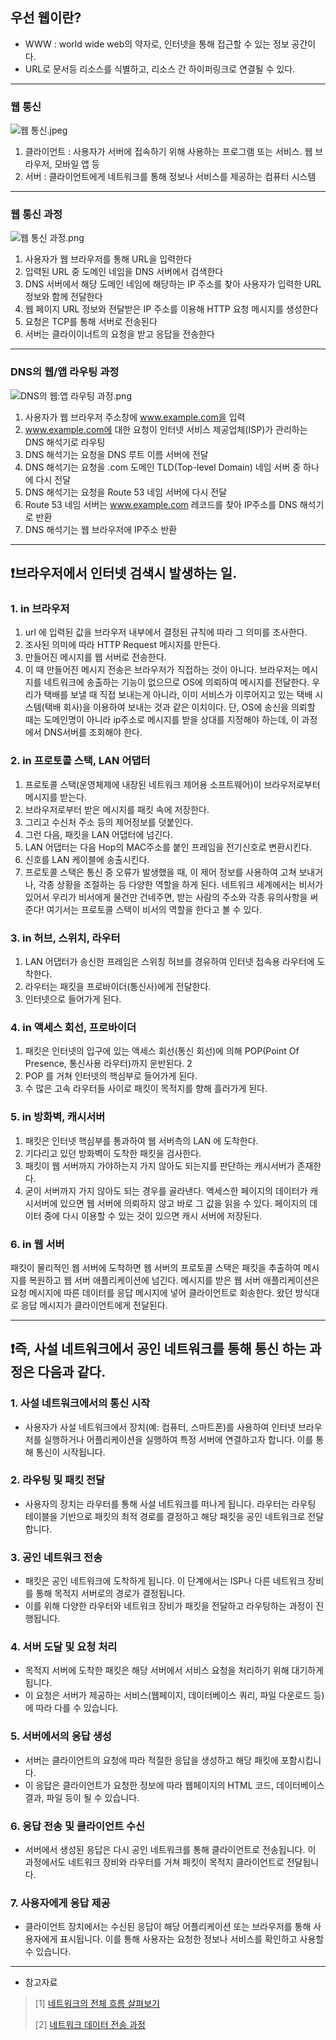 


## 우선 웹이란?
- WWW : world wide web의 약자로, 인터넷을 통해 접근할 수 있는 정보 공간이다.
- URL로 문서등 리소스를 식별하고, 리소스 간 하이퍼링크로 연결될 수 있다.

---

### 웹 통신
![웹 통신.jpeg](..%2F..%2F..%2Fetc%2Fimage%2FNetwork_image%2F7Layer%2F%EC%9B%B9%20%ED%86%B5%EC%8B%A0.jpeg)

1. 클라이언트 : 사용자가 서버에 접속하기 위해 사용하는 프로그램 또는 서비스. 웹 브라우저, 모바일 앱 등
2. 서버 : 클라이언트에게 네트워크를 통해 정보나 서비스를 제공하는 컴퓨터 시스템

---

### 웹 통신 과정
![웹 통신 과정.png](..%2F..%2F..%2Fetc%2Fimage%2FNetwork_image%2F7Layer%2F%EC%9B%B9%20%ED%86%B5%EC%8B%A0%20%EA%B3%BC%EC%A0%95.png)


1. 사용자가 웹 브라우저를 통해 URL을 입력한다
2. 입력된 URL 중 도메인 네임을 DNS 서버에서 검색한다
3. DNS 서버에서 해당 도메인 네임에 해당하는 IP 주소를 찾아 사용자가 입력한 URL 정보와 함께 전달한다
4. 웹 페이지 URL 정보와 전달받은 IP 주소를 이용해 HTTP 요청 메시지를 생성한다
5. 요청은 TCP를 통해 서버로 전송된다
6. 서버는 클라이이너트의 요청을 받고 응답을 전송한다

---

### DNS의 웹/앱 라우팅 과정 
![DNS의 웹:앱 라우팅 과정.png](..%2F..%2F..%2Fetc%2Fimage%2FNetwork_image%2F7Layer%2FDNS%EC%9D%98%20%EC%9B%B9%3A%EC%95%B1%20%EB%9D%BC%EC%9A%B0%ED%8C%85%20%EA%B3%BC%EC%A0%95.png) 

1. 사용자가 웹 브라우저 주소창에 www.example.com을 입력
2. www.example.com에 대한 요청이 인터넷 서비스 제공업체(ISP)가 관리하는 DNS 해석기로 라우팅
3. DNS 해석기는 요청을 DNS 루트 이름 서버에 전달
4. DNS 해석기는 요청을 .com 도메인 TLD(Top-level Domain) 네임 서버 중 하나에 다시 전달
5. DNS 해석기는 요청을 Route 53 네임 서버에 다시 전달
6. Route 53 네임 서버는 www.example.com 레코드를 찾아 IP주소를 DNS 해석기로 반환
7. DNS 해석기는 웹 브라우저에 IP주소 반환

---

## ❗브라우저에서 인터넷 검색시 발생하는 일.


### 1. in 브라우저
1. url 에 입력된 값을 브라우저 내부에서 결정된 규칙에 따라 그 의미를 조사한다.
2. 조사된 의미에 따라 HTTP Request 메시지를 만든다.
3. 만들어진 메시지를 웹 서버로 전송한다.
4. 이 때 만들어진 메시지 전송은 브라우저가 직접하는 것이 아니다. 브라우저는 메시지를 네트워크에 송출하는 기능이 없으므로 OS에 의뢰하여 메시지를 전달한다. 우리가 택배를 보낼 때 직접 보내는게 아니라, 이미 서비스가 이루어지고 있는 택배 시스템(택배 회사)을 이용하여 보내는 것과 같은 이치이다. 단, OS에 송신을 의뢰할 때는 도메인명이 아니라 ip주소로 메시지를 받을 상대를 지정해야 하는데, 이 과정에서 DNS서버를 조회해야 한다.


### 2. in 프로토콜 스택, LAN 어댑터
1. 프로토콜 스택(운영체제에 내장된 네트워크 제어용 소프트웨어)이 브라우저로부터 메시지를 받는다.
2. 브라우저로부터 받은 메시지를 패킷 속에 저장한다.
3. 그리고 수신처 주소 등의 제어정보를 덧붙인다.
4. 그런 다음, 패킷을 LAN 어댑터에 넘긴다.
5. LAN 어댑터는 다음 Hop의 MAC주소를 붙인 프레임을 전기신호로 변환시킨다.
6. 신호를 LAN 케이블에 송출시킨다.
7. 프로토콜 스택은 통신 중 오류가 발생했을 때, 이 제어 정보를 사용하여 고쳐 보내거나, 각종 상황을 조절하는 등 다양한 역할을 하게 된다. 네트워크 세계에서는 비서가 있어서 우리가 비서에게 물건만 건네주면, 받는 사람의 주소와 각종 유의사항을 써준다! 여기서는 프로토콜 스택이 비서의 역할을 한다고 볼 수 있다.


### 3. in 허브, 스위치, 라우터
1. LAN 어댑터가 송신한 프레임은 스위칭 허브를 경유하여 인터넷 접속용 라우터에 도착한다.
2. 라우터는 패킷을 프로바이더(통신사)에게 전달한다.
3. 인터넷으로 들어가게 된다.


### 4. in 액세스 회선, 프로바이더
1. 패킷은 인터넷의 입구에 있는 액세스 회선(통신 회선)에 의해 POP(Point Of Presence, 통신사용 라우터)까지 운반된다. 2
2. POP 를 거쳐 인터넷의 핵심부로 들어가게 된다.
3. 수 많은 고속 라우터들 사이로 패킷이 목적지를 향해 흘러가게 된다.

### 5. in 방화벽, 캐시서버
1. 패킷은 인터넷 핵심부를 통과하여 웹 서버측의 LAN 에 도착한다.
2. 기다리고 있던 방화벽이 도착한 패킷을 검사한다. 
3. 패킷이 웹 서버까지 가야하는지 가지 않아도 되는지를 판단하는 캐시서버가 존재한다.
4. 굳이 서버까지 가지 않아도 되는 경우를 골라낸다. 액세스한 페이지의 데이터가 캐시서버에 있으면 웹 서버에 의뢰하지 않고 바로 그 값을 읽을 수 있다. 페이지의 데이터 중에 다시 이용할 수 있는 것이 있으면 캐시 서버에 저장된다.


### 6. in 웹 서버
패킷이 물리적인 웹 서버에 도착하면 웹 서버의 프로토콜 스택은 패킷을 추출하여 메시지를 복원하고 웹 서버 애플리케이션에 넘긴다.
메시지를 받은 웹 서버 애플리케이션은 요청 메시지에 따른 데이터를 응답 메시지에 넣어 클라이언트로 회송한다.
왔던 방식대로 응답 메시지가 클라이언트에게 전달된다.

---


## ❗즉, 사설 네트워크에서 공인 네트워크를 통해 통신 하는 과정은 다음과 같다.

### 1. 사설 네트워크에서의 통신 시작
- 사용자가 사설 네트워크에서 장치(예: 컴퓨터, 스마트폰)를 사용하여 인터넷 브라우저를 실행하거나 어플리케이션을 실행하여 특정 서버에 연결하고자 합니다. 이를 통해 통신이 시작됩니다. 

### 2. 라우팅 및 패킷 전달
- 사용자의 장치는 라우터를 통해 사설 네트워크를 떠나게 됩니다. 라우터는 라우팅 테이블을 기반으로 패킷의 최적 경로를 결정하고 해당 패킷을 공인 네트워크로 전달합니다.


### 3. 공인 네트워크 전송
- 패킷은 공인 네트워크에 도착하게 됩니다. 이 단계에서는 ISP나 다른 네트워크 장비를 통해 목적지 서버로의 경로가 결정됩니다.
- 이를 위해 다양한 라우터와 네트워크 장비가 패킷을 전달하고 라우팅하는 과정이 진행됩니다.

### 4. 서버 도달 및 요청 처리
- 목적지 서버에 도착한 패킷은 해당 서버에서 서비스 요청을 처리하기 위해 대기하게 됩니다. 
- 이 요청은 서버가 제공하는 서비스(웹페이지, 데이터베이스 쿼리, 파일 다운로드 등)에 따라 다를 수 있습니다.


### 5. 서버에서의 응답 생성
- 서버는 클라이언트의 요청에 따라 적절한 응답을 생성하고 해당 패킷에 포함시킵니다. 
- 이 응답은 클라이언트가 요청한 정보에 따라 웹페이지의 HTML 코드, 데이터베이스 결과, 파일 등이 될 수 있습니다.

### 6. 응답 전송 및 클라이언트 수신
- 서버에서 생성된 응답은 다시 공인 네트워크를 통해 클라이언트로 전송됩니다. 이 과정에서도 네트워크 장비와 라우터를 거쳐 패킷이 목적지 클라이언트로 전달됩니다.

### 7. 사용자에게 응답 제공
- 클라이언트 장치에서는 수신된 응답이 해당 어플리케이션 또는 브라우저를 통해 사용자에게 표시됩니다. 이를 통해 사용자는 요청한 정보나 서비스를 확인하고 사용할 수 있습니다.

---


* 참고자료
> [1] [네트워크의 전체 흐름 살펴보기](https://hgggny.tistory.com/entry/8%EC%9E%A5-%EB%84%A4%ED%8A%B8%EC%9B%8C%ED%81%AC%EC%9D%98-%EC%A0%84%EC%B2%B4-%ED%9D%90%EB%A6%84-%EC%82%B4%ED%8E%B4%EB%B3%B4%EA%B8%B0)
> 
> [2] [네트워크 데이터 전송 과정](https://yaelimeee.tistory.com/50)

